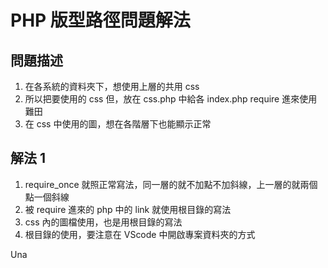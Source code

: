 # PHP 版型路徑問題解法

## 問題描述
1. 在各系統的資料夾下，想使用上層的共用 css
2. 所以把要使用的 css 但，放在 css.php 中給各 index.php require 進來使用難田
2. 在 css 中使用的圖，想在各階層下也能顯示正常

## 解法 1
1. require_once 就照正常寫法，同一層的就不加點不加斜線，上一層的就兩個點一個斜線
2. 被 require 進來的 php 中的 link 就使用根目錄的寫法
3. css 內的圖檔使用，也是用根目錄的寫法
4. 根目錄的使用，要注意在 VScode 中開啟專案資料夾的方式

Una